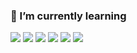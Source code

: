 ### 🌱 I’m currently learning

<!--
**jjojun/jjojun** is a ✨ _special_ ✨ repository because its `README.md` (this file) appears on your GitHub profile.

Here are some ideas to get you started:

- 🔭 I’m currently working on ...
- 🌱 I’m currently learning ...
- 👯 I’m looking to collaborate on ...
- 🤔 I’m looking for help with ...
- 💬 Ask me about ...
- 📫 How to reach me: ...
- 😄 Pronouns: ...
- ⚡ Fun fact: ...
-->
<img src="https://img.shields.io/badge/language--C-blue?style=flat&logo=C&logoColor=FFF61E"/>
<img src="https://www.instagram.com/dbwnsx_//badge/instagram-FFE4E1?style=flat&logo=Instagram&logoColor=E4405F"/>
<img src="https://img.shields.io/badge/Premiere Pro-6157A5?style=flat&logo=Adobe Premiere Pro&logoColor=9999FF"/>
<img src="https://img.shields.io/badge/After Effects-6157A5?style=flat&logo=Adobe After Effects&logoColor=9999FF"/>
<img src="https://img.shields.io/badge/Arduino-F7CE25?style=flat&logo=Arduino&logoColor=00979D"/>
<img src="https://img.shields.io/badge/Visual Studio-646E8F?style=flat&logo=Visual Studio&logoColor=#5C2D91"/>
